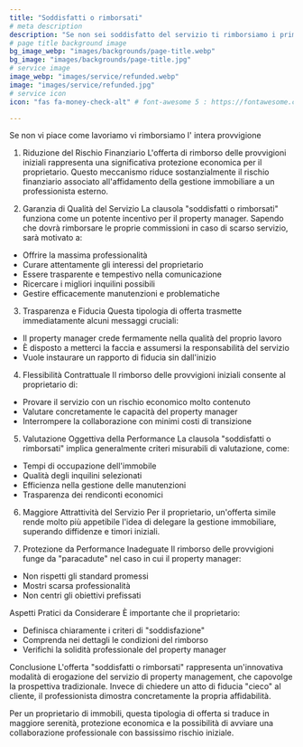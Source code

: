 ```yaml
---
title: "Soddisfatti o rimborsati"
# meta description
description: "Se non sei soddisfatto del servizio ti rimborsiamo i primi mesi di provvigione"
# page title background image
bg_image_webp: "images/backgrounds/page-title.webp"
bg_image: "images/backgrounds/page-title.jpg"
# service image
image_webp: "images/service/refunded.webp"
image: "images/service/refunded.jpg"
# service icon
icon: "fas fa-money-check-alt" # font-awesome 5 : https://fontawesome.com/icons/

---
```


Se non vi piace come lavoriamo vi rimborsiamo l' intera provvigione

1. Riduzione del Rischio Finanziario
L'offerta di rimborso delle provvigioni iniziali rappresenta una significativa protezione economica per il proprietario. Questo meccanismo riduce sostanzialmente il rischio finanziario associato all'affidamento della gestione immobiliare a un professionista esterno.

2. Garanzia di Qualità del Servizio
La clausola "soddisfatti o rimborsati" funziona come un potente incentivo per il property manager. Sapendo che dovrà rimborsare le proprie commissioni in caso di scarso servizio, sarà motivato a:
- Offrire la massima professionalità
- Curare attentamente gli interessi del proprietario
- Essere trasparente e tempestivo nella comunicazione
- Ricercare i migliori inquilini possibili
- Gestire efficacemente manutenzioni e problematiche

3. Trasparenza e Fiducia
Questa tipologia di offerta trasmette immediatamente alcuni messaggi cruciali:
- Il property manager crede fermamente nella qualità del proprio lavoro
- È disposto a metterci la faccia e assumersi la responsabilità del servizio
- Vuole instaurare un rapporto di fiducia sin dall'inizio

4. Flessibilità Contrattuale
Il rimborso delle provvigioni iniziali consente al proprietario di:
- Provare il servizio con un rischio economico molto contenuto
- Valutare concretamente le capacità del property manager
- Interrompere la collaborazione con minimi costi di transizione

5. Valutazione Oggettiva della Performance
La clausola "soddisfatti o rimborsati" implica generalmente criteri misurabili di valutazione, come:
- Tempi di occupazione dell'immobile
- Qualità degli inquilini selezionati
- Efficienza nella gestione delle manutenzioni
- Trasparenza dei rendiconti economici

6. Maggiore Attrattività del Servizio
Per il proprietario, un'offerta simile rende molto più appetibile l'idea di delegare la gestione immobiliare, superando diffidenze e timori iniziali.

7. Protezione da Performance Inadeguate
Il rimborso delle provvigioni funge da "paracadute" nel caso in cui il property manager:
- Non rispetti gli standard promessi
- Mostri scarsa professionalità
- Non centri gli obiettivi prefissati

Aspetti Pratici da Considerare
È importante che il proprietario:
- Definisca chiaramente i criteri di "soddisfazione"
- Comprenda nei dettagli le condizioni del rimborso
- Verifichi la solidità professionale del property manager

Conclusione
L'offerta "soddisfatti o rimborsati" rappresenta un'innovativa modalità di erogazione del servizio di property management, che capovolge la prospettiva tradizionale. Invece di chiedere un atto di fiducia "cieco" al cliente, il professionista dimostra concretamente la propria affidabilità.

Per un proprietario di immobili, questa tipologia di offerta si traduce in maggiore serenità, protezione economica e la possibilità di avviare una collaborazione professionale con bassissimo rischio iniziale.
